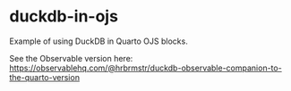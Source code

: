 # duckdb-in-ojs

Example of using DuckDB in Quarto OJS blocks.

See the Observable version here: https://observablehq.com/@hrbrmstr/duckdb-observable-companion-to-the-quarto-version
